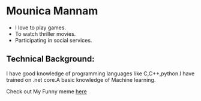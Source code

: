 # Mounica Mannam
- I love to play games.
- To watch thriller movies.
- Participating in social services.
## Technical Background:
I have good knowledge of programming languages like C,C++,python.I have trained on .net core.A basic knowledge of Machine learning.

Check out My Funny meme [here](https://quotesnhumor.com/wp-content/uploads/2015/07/Top-30-Very-Funny-Animals-Memes-Jokes.jpg)